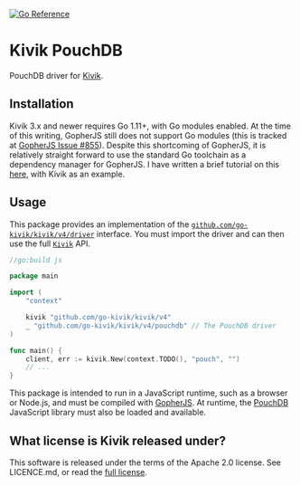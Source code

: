 [![Go Reference](https://pkg.go.dev/badge/github.com/go-kivik/kivik/v4/pouchdb.svg)](https://pkg.go.dev/github.com/go-kivik/kivik/v4/pouchdb)

# Kivik PouchDB

PouchDB driver for [Kivik](https://github.com/go-kivik/pouchdb).

## Installation

Kivik 3.x and newer requires Go 1.11+, with Go modules enabled. At the time of
this writing, GopherJS still does not support Go modules (this is tracked at
[GopherJS Issue #855](https://github.com/gopherjs/gopherjs/issues/855)). Despite
this shortcoming of GopherJS, it is relatively straight forward to use the
standard Go toolchain as a dependency manager for GopherJS. I have written a
brief tutorial on this [here](https://jhall.io/posts/gopherjs-with-modules/),
with Kivik as an example.

## Usage

This package provides an implementation of the
[`github.com/go-kivik/kivik/v4/driver`](http://pkg.go.dev/github.com/go-kivik/kivik/v4/driver)
interface. You must import the driver and can then use the full
[`Kivik`](http://pkg.go.dev/github.com/go-kivik/kivik/v4) API.

```go
//go:build js

package main

import (
    "context"

    kivik "github.com/go-kivik/kivik/v4"
    _ "github.com/go-kivik/kivik/v4/pouchdb" // The PouchDB driver
)

func main() {
    client, err := kivik.New(context.TODO(), "pouch", "")
    // ...
}
```

This package is intended to run in a JavaScript runtime, such as a browser or
Node.js, and must be compiled with
[GopherJS](https://github.com/gopherjs/gopherjs). At runtime, the
[PouchDB](https://pouchdb.com/download.html) JavaScript library must also be
loaded and available.

## What license is Kivik released under?

This software is released under the terms of the Apache 2.0 license. See
LICENCE.md, or read the [full license](http://www.apache.org/licenses/LICENSE-2.0).
